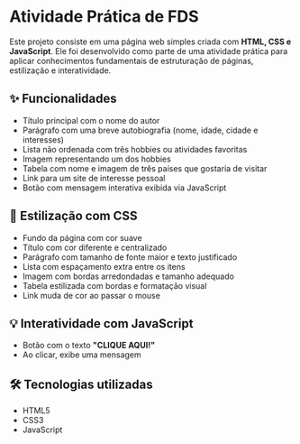 
# Atividade Prática de FDS

Este projeto consiste em uma página web simples criada com **HTML, CSS e JavaScript**. Ele foi desenvolvido como parte de uma atividade prática para aplicar conhecimentos fundamentais de estruturação de páginas, estilização e interatividade.

## ✨ Funcionalidades

- Título principal com o nome do autor
- Parágrafo com uma breve autobiografia (nome, idade, cidade e interesses)
- Lista não ordenada com três hobbies ou atividades favoritas
- Imagem representando um dos hobbies
- Tabela com nome e imagem de três países que gostaria de visitar
- Link para um site de interesse pessoal
- Botão com mensagem interativa exibida via JavaScript

## 🎨 Estilização com CSS

- Fundo da página com cor suave
- Título com cor diferente e centralizado
- Parágrafo com tamanho de fonte maior e texto justificado
- Lista com espaçamento extra entre os itens
- Imagem com bordas arredondadas e tamanho adequado
- Tabela estilizada com bordas e formatação visual
- Link muda de cor ao passar o mouse

## 💡 Interatividade com JavaScript

- Botão com o texto **"CLIQUE AQUI!"**
- Ao clicar, exibe uma mensagem

## 🛠️ Tecnologias utilizadas

- HTML5
- CSS3
- JavaScript
